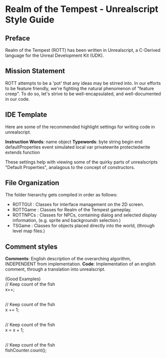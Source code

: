 # Realm of the Tempest - Unrealscript Style Guide #

## Preface ##
Realm of the Tempest (ROTT) has been written in Unrealscript, a C-Derived language for the Unreal Development Kit (UDK).
<br />

## Mission Statement ##
ROTT attempts to be a 'pot' that any ideas may be stirred into.  In our efforts to be feature friendly, we're fighting the natural phenomenon of "feature creep".  To do so, let's strive to be well-encapsulated, and well-documented in our code.
<br />

## IDE Template ##
Here are some of the recommended highlight settings for writing code in unrealscript. <br>

__Instruction Words__: name object
__Typewords__: byte string begin end defaultProperties event simulated local var privatewrite protectedwrite extends function

These settings help with viewing some of the quirky parts of unrealscripts "Default Properties", analagous to the concept of constructors.

## File Organization ##
The folder hierarchy gets compiled in order as follows:
 - ROTTGUI : Classes for interface management on the 2D screen.
 - ROTTGame : Classes for Realm of the Tempest gameplay.
 - ROTTNPCs : Classes for NPCs, containing dialog and selected display information, (e.g. sprite and backgroundn selection.)
 - TSGame : Classes for objects placed directly into the world, (through level map files.)
  
## Comment styles ##

__Comments__: English description of the overarching algorithm, INDEPENDENT from implementation. 
__Code__: Implementation of an english comment, through a translation into unrealscript.

(Good Examples) <br />
// Keep count of the fish <br />
x++; <br /> <br />

// Keep count of the fish <br />
x += 1; <br /> <br />

// Keep count of the fish <br />
x = x + 1; <br /> <br />

// Keep count of the fish <br />
fishCounter.count(); <br /> <br />
